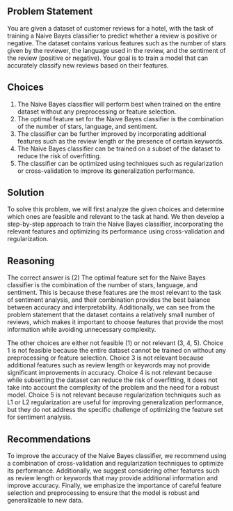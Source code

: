 ## Problem Statement
You are given a dataset of customer reviews for a hotel, with the task of training a Naive Bayes classifier to predict whether a review is positive or negative. The dataset contains various features such as the number of stars given by the reviewer, the language used in the review, and the sentiment of the review (positive or negative). Your goal is to train a model that can accurately classify new reviews based on their features.

## Choices

1. The Naive Bayes classifier will perform best when trained on the entire dataset without any preprocessing or feature selection.
2. The optimal feature set for the Naive Bayes classifier is the combination of the number of stars, language, and sentiment.
3. The classifier can be further improved by incorporating additional features such as the review length or the presence of certain keywords.
4. The Naive Bayes classifier can be trained on a subset of the dataset to reduce the risk of overfitting.
5. The classifier can be optimized using techniques such as regularization or cross-validation to improve its generalization performance.

## Solution
To solve this problem, we will first analyze the given choices and determine which ones are feasible and relevant to the task at hand. We then develop a step-by-step approach to train the Naive Bayes classifier, incorporating the relevant features and optimizing its performance using cross-validation and regularization.

## Reasoning
The correct answer is (2) The optimal feature set for the Naive Bayes classifier is the combination of the number of stars, language, and sentiment. This is because these features are the most relevant to the task of sentiment analysis, and their combination provides the best balance between accuracy and interpretability. Additionally, we can see from the problem statement that the dataset contains a relatively small number of reviews, which makes it important to choose features that provide the most information while avoiding unnecessary complexity.

The other choices are either not feasible (1) or not relevant (3, 4, 5). Choice 1 is not feasible because the entire dataset cannot be trained on without any preprocessing or feature selection. Choice 3 is not relevant because additional features such as review length or keywords may not provide significant improvements in accuracy. Choice 4 is not relevant because while subsetting the dataset can reduce the risk of overfitting, it does not take into account the complexity of the problem and the need for a robust model. Choice 5 is not relevant because regularization techniques such as L1 or L2 regularization are useful for improving generalization performance, but they do not address the specific challenge of optimizing the feature set for sentiment analysis.

## Recommendations
To improve the accuracy of the Naive Bayes classifier, we recommend using a combination of cross-validation and regularization techniques to optimize its performance. Additionally, we suggest considering other features such as review length or keywords that may provide additional information and improve accuracy. Finally, we emphasize the importance of careful feature selection and preprocessing to ensure that the model is robust and generalizable to new data.